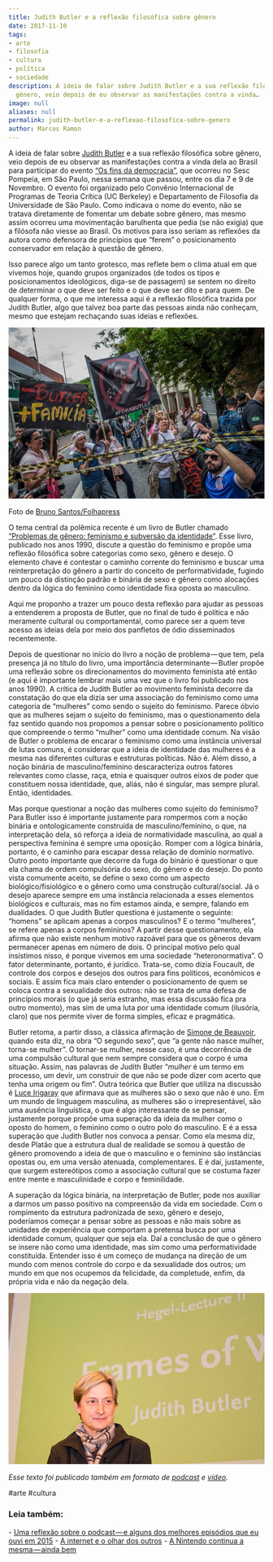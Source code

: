 ```yaml
---
title: Judith Butler e a reflexão filosófica sobre gênero
date: 2017-11-10
tags:
- arte
- filosofia
- cultura
- política
- sociedade
description: A ideia de falar sobre Judith Butler e a sua reflexão filosófica sobre
  gênero, veio depois de eu observar as manifestações contra a vinda…
image: null
aliases: null
permalink: judith-butler-e-a-reflexao-filosofica-sobre-genero
author: Marcos Ramon
---
```

A ideia de falar sobre [Judith Butler](https://g.co/kgs/WpgNae) e a sua reflexão filosófica sobre gênero, veio depois de eu observar as manifestações contra a vinda dela ao Brasil para participar do evento [“Os fins da democracia”](https://www.sescsp.org.br/programacao/135255_OS+FINS+DA+DEMOCRACIA+THE+ENDS+OF+DEMOCRACY), que ocorreu no Sesc Pompeia, em São Paulo, nessa semana que passou, entre os dia 7 e 9 de Novembro. O evento foi organizado pelo Convênio Internacional de Programas de Teoria Crítica (UC Berkeley) e Departamento de Filosofia da Universidade de São Paulo. Como indicava o nome do evento, não se tratava diretamente de fomentar um debate sobre gênero, mas mesmo assim ocorreu uma movimentação barulhenta que pedia (se não exigia) que a filósofa não viesse ao Brasil. Os motivos para isso seriam as reflexões da autora como defensora de princípios que “ferem” o posicionamento conservador em relação à questão de gênero.

Isso parece algo um tanto grotesco, mas reflete bem o clima atual em que vivemos hoje, quando grupos organizados (de todos os tipos e posicionamentos ideológicos, diga-se de passagem) se sentem no direito de determinar o que deve ser feito e o que deve ser dito e para quem. De qualquer forma, o que me interessa aqui é a reflexão filosófica trazida por Judith Butler, algo que talvez boa parte das pessoas ainda não conheçam, mesmo que estejam rechaçando suas ideias e reflexões.

<img src="/assets/img/judith-butler-e-a-reflexão-filosófica-sobre gênero-medium-1.jpeg">

Foto de [Bruno Santos/Folhapress](http://www1.folha.uol.com.br/ilustrada/2017/11/1933437-manifestantes-pro-e-contra-judith-butler-protestam-no-sesc-pompeia.shtml)

O tema central da polêmica recente é um livro de Butler chamado [“Problemas de gênero: feminismo e subversão da identidade”](http://amzn.to/2ysNvDn). Esse livro, publicado nos anos 1990, discute a questão do feminismo e propõe uma reflexão filosófica sobre categorias como sexo, gênero e desejo. O elemento chave é contestar o caminho corrente do feminismo e buscar uma reinterpretação do gênero a partir do conceito de performatividade, fugindo um pouco da distinção padrão e binária de sexo e gênero como alocações dentro da lógica do feminino como identidade fixa oposta ao masculino.

Aqui me proponho a trazer um pouco desta reflexão para ajudar as pessoas a entenderem a proposta de Butler, que no final de tudo é política e não meramente cultural ou comportamental, como parece ser a quem teve acesso as ideias dela por meio dos panfletos de ódio disseminados recentemente.

Depois de questionar no início do livro a noção de problema — que tem, pela presença já no título do livro, uma importância determinante — Butler propõe uma reflexão sobre os direcionamentos do movimento feminista até então (e aqui é importante lembrar mais uma vez que o livro foi publicado nos anos 1990). A crítica de Judith Butler ao movimento feminista decorre da constatação do que ela dizia ser uma associação do feminismo como uma categoria de “mulheres” como sendo o sujeito do feminismo. Parece óbvio que as mulheres sejam o sujeito do feminismo, mas o questionamento dela faz sentido quando nos propomos a pensar sobre o posicionamento político que compreende o termo “mulher” como uma identidade comum. Na visão de Butler o problema de encarar o feminismo como uma instância universal de lutas comuns, é considerar que a ideia de identidade das mulheres é a mesma nas diferentes culturas e estruturas políticas. Não é. Além disso, a noção binária de masculino/feminino descaracteriza outros fatores relevantes como classe, raça, etnia e quaisquer outros eixos de poder que constituem nossa identidade, que, aliás, não é singular, mas sempre plural. Então, identidades.

Mas porque questionar a noção das mulheres como sujeito do feminismo? Para Butler isso é importante justamente para rompermos com a noção binária e ontologicamente construída de masculino/feminino, o que, na interpretação dela, só reforça a ideia de normatividade masculina, ao qual a perspectiva feminina é sempre uma oposição. Romper com a lógica binária, portanto, é o caminho para escapar dessa relação de domínio normativo. Outro ponto importante que decorre da fuga do binário é questionar o que ela chama de ordem compulsória do sexo, do gênero e do desejo. Do ponto vista comumente aceito, se define o sexo como um aspecto biológico/fisiológico e o gênero como uma construção cultural/social. Já o desejo aparece sempre em uma instância relacionada a esses elementos biológicos e culturais, mas no fim estamos ainda, e sempre, falando em dualidades. O que Judith Butler questiona é justamente o seguinte: “homens” se aplicam apenas a corpos masculinos? E o termo “mulheres”, se refere apenas a corpos femininos? A partir desse questionamento, ela afirma que não existe nenhum motivo razoável para que os gêneros devam permanecer apenas em número de dois. O principal motivo pelo qual insistimos nisso, é porque vivemos em uma sociedade “heteronormativa”. O fator determinante, portanto, é jurídico. Trata-se, como dizia Foucault, de controle dos corpos e desejos dos outros para fins políticos, econômicos e sociais. E assim fica mais claro entender o posicionamento de quem se coloca contra a sexualidade dos outros: não se trata de uma defesa de princípios morais (o que já seria estranho, mas essa discussão fica pra outro momento), mas sim de uma luta por uma identidade comum (ilusória, claro) que nos permite viver de forma simples, eficaz e pragmática.

Butler retoma, a partir disso, a clássica afirmação de [Simone de Beauvoir](https://g.co/kgs/8fHhB8), quando esta diz, na obra “O segundo sexo”, que “a gente não nasce mulher, torna-se mulher”. O tornar-se mulher, nesse caso, é uma decorrência de uma compulsão cultural que nem sempre considera que o corpo é uma situação. Assim, nas palavras de Judith Butler “_mulher_ é um termo em processo, um devir, um construir de que não se pode dizer com acerto que tenha uma origem ou fim”. Outra teórica que Butler que utiliza na discussão é [Luce Irigaray](https://g.co/kgs/rBjuXH) que afirmava que as mulheres são o sexo que não é uno. Em um mundo de linguagem masculina, as mulheres são o irrepresentável, são uma ausência linguística, o que é algo interessante de se pensar, justamente porque propõe uma superação da ideia da mulher como o oposto do homem, o feminino como o outro polo do masculino. E é a essa superação que Judith Butler nos convoca a pensar. Como ela mesma diz, desde Platão que a estrutura dual de realidade se somou à questão de gênero promovendo a ideia de que o masculino e o feminino são instâncias opostas ou, em uma versão atenuada, complementares. E é daí, justamente, que surgem estereótipos como a associação cultural que se costuma fazer entre mente e masculinidade e corpo e feminilidade.

A superação da lógica binária, na interpretação de Butler, pode nos auxiliar a darmos um passo positivo na compreensão da vida em sociedade. Com o rompimento da estrutura padronizada de sexo, gênero e desejo, poderíamos começar a pensar sobre as pessoas e não mais sobre as unidades de experiência que comportam a pretensa busca por uma identidade comum, qualquer que seja ela. Daí a conclusão de que o gênero se insere não como uma identidade, mas sim como uma performatividade constituída. Entender isso é um começo de mudança na direção de um mundo com menos controle do corpo e da sexualidade dos outros; um mundo em que nos ocupemos da felicidade, da completude, enfim, da própria vida e não da negação dela.

<img src="/assets/img/judith-butler-e-a-reflexão-filosófica-sobre gênero-medium-2.jpeg">

_Esse texto foi publicado também em formato de_ [_podcast_](https://www.marcosramon.net/ficcoes) _e_ [_vídeo_](https://youtu.be/MxVq053O-Lk)_._


#arte #cultura

<h3>Leia também:</h3>
- <a href="/uma-reflexao-sobre-o-podcast-e-alguns-dos-melhores-episodios-que-eu-ouvi-em-2015">Uma reflexão sobre o podcast — e alguns dos melhores episódios que eu ouvi em 2015</a>
- <a href="/a-internet-e-o-olhar-dos-outros">A internet e o olhar dos outros</a>
- <a href="/a-nintendo-continua-a-mesma-ainda-bem">A Nintendo continua a mesma — ainda bem</a>
